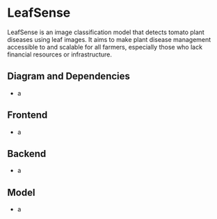 # LeafSense

LeafSense is an image classification model that detects tomato plant diseases using leaf images. It aims to make plant disease management accessible to and scalable for all farmers, especially those who lack financial resources or infrastructure.

## Diagram and Dependencies

- a

## Frontend

- a

## Backend

- a

## Model

- a
